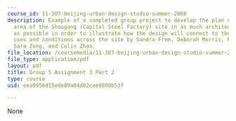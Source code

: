 ```yaml
---
course_id: 11-307-beijing-urban-design-studio-summer-2008
description: Example of a completed group project to develop the plan of the upper
  area of the Shougang (Capital Steel Factory) site in as much architectural detail
  as possible in order to illustrate how the design will connect to the different
  uses and conditions across the site by Sandra Frem, Deborah Morris, Pamela Ritchot,
  Sara Zeng, and Colin Zhao.
file_location: /coursemedia/11-307-beijing-urban-design-studio-summer-2008/eea9956d15ede89a04d82cae0809b53f_group5_assn3_2.pdf
file_type: application/pdf
layout: pdf
title: Group 5 Assignment 3 Part 2
type: course
uid: eea9956d15ede89a04d82cae0809b53f

---
```

None